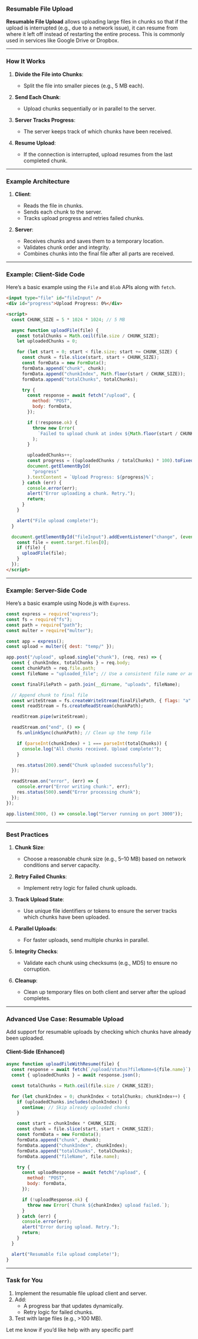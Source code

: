 ### **Resumable File Upload**

**Resumable File Upload** allows uploading large files in chunks so that if the upload is interrupted (e.g., due to a network issue), it can resume from where it left off instead of restarting the entire process. This is commonly used in services like Google Drive or Dropbox.

---

### **How It Works**

1. **Divide the File into Chunks**:
   - Split the file into smaller pieces (e.g., 5 MB each).
2. **Send Each Chunk**:

   - Upload chunks sequentially or in parallel to the server.

3. **Server Tracks Progress**:

   - The server keeps track of which chunks have been received.

4. **Resume Upload**:
   - If the connection is interrupted, upload resumes from the last completed chunk.

---

### **Example Architecture**

1. **Client**:

   - Reads the file in chunks.
   - Sends each chunk to the server.
   - Tracks upload progress and retries failed chunks.

2. **Server**:
   - Receives chunks and saves them to a temporary location.
   - Validates chunk order and integrity.
   - Combines chunks into the final file after all parts are received.

---

### **Example: Client-Side Code**

Here’s a basic example using the `File` and `Blob` APIs along with `fetch`.

```html
<input type="file" id="fileInput" />
<div id="progress">Upload Progress: 0%</div>

<script>
  const CHUNK_SIZE = 5 * 1024 * 1024; // 5 MB

  async function uploadFile(file) {
    const totalChunks = Math.ceil(file.size / CHUNK_SIZE);
    let uploadedChunks = 0;

    for (let start = 0; start < file.size; start += CHUNK_SIZE) {
      const chunk = file.slice(start, start + CHUNK_SIZE);
      const formData = new FormData();
      formData.append("chunk", chunk);
      formData.append("chunkIndex", Math.floor(start / CHUNK_SIZE));
      formData.append("totalChunks", totalChunks);

      try {
        const response = await fetch("/upload", {
          method: "POST",
          body: formData,
        });

        if (!response.ok) {
          throw new Error(
            `Failed to upload chunk at index ${Math.floor(start / CHUNK_SIZE)}`
          );
        }

        uploadedChunks++;
        const progress = ((uploadedChunks / totalChunks) * 100).toFixed(2);
        document.getElementById(
          "progress"
        ).textContent = `Upload Progress: ${progress}%`;
      } catch (err) {
        console.error(err);
        alert("Error uploading a chunk. Retry.");
        return;
      }
    }

    alert("File upload complete!");
  }

  document.getElementById("fileInput").addEventListener("change", (event) => {
    const file = event.target.files[0];
    if (file) {
      uploadFile(file);
    }
  });
</script>
```

---

### **Example: Server-Side Code**

Here’s a basic example using Node.js with `Express`.

```javascript
const express = require("express");
const fs = require("fs");
const path = require("path");
const multer = require("multer");

const app = express();
const upload = multer({ dest: "temp/" });

app.post("/upload", upload.single("chunk"), (req, res) => {
  const { chunkIndex, totalChunks } = req.body;
  const chunkPath = req.file.path;
  const fileName = "uploaded_file"; // Use a consistent file name or an identifier

  const finalFilePath = path.join(__dirname, "uploads", fileName);

  // Append chunk to final file
  const writeStream = fs.createWriteStream(finalFilePath, { flags: "a" });
  const readStream = fs.createReadStream(chunkPath);

  readStream.pipe(writeStream);

  readStream.on("end", () => {
    fs.unlinkSync(chunkPath); // Clean up the temp file

    if (parseInt(chunkIndex) + 1 === parseInt(totalChunks)) {
      console.log("All chunks received. Upload complete!");
    }

    res.status(200).send("Chunk uploaded successfully");
  });

  readStream.on("error", (err) => {
    console.error("Error writing chunk:", err);
    res.status(500).send("Error processing chunk");
  });
});

app.listen(3000, () => console.log("Server running on port 3000"));
```

---

### **Best Practices**

1. **Chunk Size**:

   - Choose a reasonable chunk size (e.g., 5–10 MB) based on network conditions and server capacity.

2. **Retry Failed Chunks**:

   - Implement retry logic for failed chunk uploads.

3. **Track Upload State**:

   - Use unique file identifiers or tokens to ensure the server tracks which chunks have been uploaded.

4. **Parallel Uploads**:

   - For faster uploads, send multiple chunks in parallel.

5. **Integrity Checks**:

   - Validate each chunk using checksums (e.g., MD5) to ensure no corruption.

6. **Cleanup**:
   - Clean up temporary files on both client and server after the upload completes.

---

### **Advanced Use Case: Resumable Upload**

Add support for resumable uploads by checking which chunks have already been uploaded.

#### **Client-Side (Enhanced)**

```javascript
async function uploadFileWithResume(file) {
  const response = await fetch(`/upload/status?fileName=${file.name}`);
  const { uploadedChunks } = await response.json();

  const totalChunks = Math.ceil(file.size / CHUNK_SIZE);

  for (let chunkIndex = 0; chunkIndex < totalChunks; chunkIndex++) {
    if (uploadedChunks.includes(chunkIndex)) {
      continue; // Skip already uploaded chunks
    }

    const start = chunkIndex * CHUNK_SIZE;
    const chunk = file.slice(start, start + CHUNK_SIZE);
    const formData = new FormData();
    formData.append("chunk", chunk);
    formData.append("chunkIndex", chunkIndex);
    formData.append("totalChunks", totalChunks);
    formData.append("fileName", file.name);

    try {
      const uploadResponse = await fetch("/upload", {
        method: "POST",
        body: formData,
      });

      if (!uploadResponse.ok) {
        throw new Error(`Chunk ${chunkIndex} upload failed.`);
      }
    } catch (err) {
      console.error(err);
      alert("Error during upload. Retry.");
      return;
    }
  }

  alert("Resumable file upload complete!");
}
```

---

### **Task for You**

1. Implement the resumable file upload client and server.
2. Add:
   - A progress bar that updates dynamically.
   - Retry logic for failed chunks.
3. Test with large files (e.g., >100 MB).

Let me know if you’d like help with any specific part!
